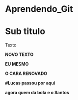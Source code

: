 # Aprendendo_Git

# Sub titulo

Texto

**NOVO TEXTO**

**EU MESMO**

**O CARA RENOVADO**

**#Lucas passou por aqui**

**agora quem da bola e o Santos**